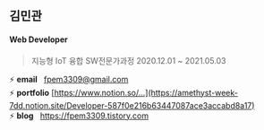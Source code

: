 ## 김민관
#### Web Developer

> 지능형 IoT 융합 SW전문가과정 2020.12.01 ~ 2021.05.03

⚡ **email**&nbsp;&nbsp;&nbsp;fpem3309@gmail.com<br>
⚡ **portfolio** [https://www.notion.so/...](https://amethyst-week-7dd.notion.site/Developer-587f0e216b63447087ace3accabd8a17)<br>
⚡ **blog**&nbsp;&nbsp;&nbsp;https://fpem3309.tistory.com<br>

<!--
**fpem3309/fpem3309** is a ✨ _special_ ✨ repository because its `README.md` (this file) appears on your GitHub profile.

Here are some ideas to get you started:

- 🔭 I’m currently working on ...
- 🌱 I’m currently learning ...
- 👯 I’m looking to collaborate on ...
- 🤔 I’m looking for help with ...
- 💬 Ask me about ...
- 📫 How to reach me: ...
- 😄 Pronouns: ...
- ⚡ Fun fact: ...
-->
